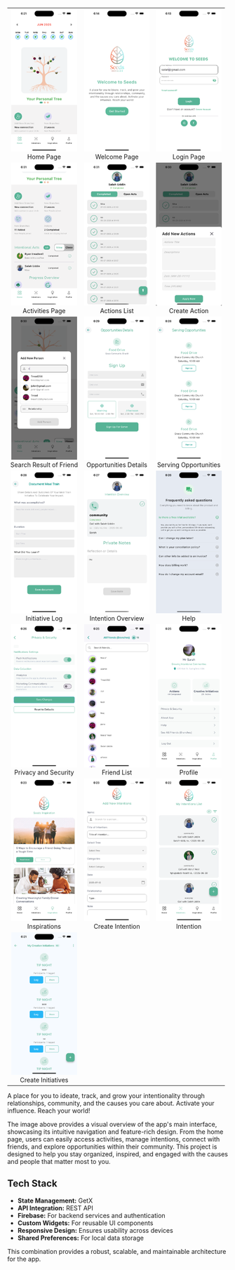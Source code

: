 <table align="center">
  <tr>
    <td align="center"><img src="project%20overview/home%20page.png" alt="Home Page" width="150"/><br>Home Page</td>
    <td align="center"><img src="project%20overview/welcome%20page.png" alt="Welcome Page" width="150"/><br>Welcome Page</td>
    <td align="center"><img src="project%20overview/login%20page.png" alt="Login Page" width="150"/><br>Login Page</td>
  </tr>
  <tr>
    <td align="center"><img src="project%20overview/activities%20page.png" alt="Activities Page" width="150"/><br>Activities Page</td>
    <td align="center"><img src="project%20overview/actions%20list.png" alt="Actions List" width="150"/><br>Actions List</td>
    <td align="center"><img src="project%20overview/create%20action.png" alt="Create Action" width="150"/><br>Create Action</td>
  </tr>
  <tr>
    <td align="center"><img src="project%20overview/search%20result%20of%20friend.png" alt="Search Result of Friend" width="150"/><br>Search Result of Friend</td>
    <td align="center"><img src="project%20overview/Opportuties%20details.png" alt="Opportunities Details" width="150"/><br>Opportunities Details</td>
    <td align="center"><img src="project%20overview/serving%20opportunities.png" alt="Serving Opportunities" width="150"/><br>Serving Opportunities</td>
  </tr>
  <tr>
    <td align="center"><img src="project%20overview/initiative%20log.png" alt="Initiative Log" width="150"/><br>Initiative Log</td>
    <td align="center"><img src="project%20overview/intention%20overview.png" alt="Intention Overview" width="150"/><br>Intention Overview</td>
    <td align="center"><img src="project%20overview/help.png" alt="Help" width="150"/><br>Help</td>
  </tr>
  <tr>
    <td align="center"><img src="project%20overview/privacy%20and%20security.png" alt="Privacy and Security" width="150"/><br>Privacy and Security</td>
    <td align="center"><img src="project%20overview/friend%20list.png" alt="Friend List" width="150"/><br>Friend List</td>
    <td align="center"><img src="project%20overview/profile.png" alt="Profile" width="150"/><br>Profile</td>
  </tr>
  <tr>
    <td align="center"><img src="project%20overview/inspirations.png" alt="Inspirations" width="150"/><br>Inspirations</td>
    <td align="center"><img src="project%20overview/create%20intention.png" alt="Create Intention" width="150"/><br>Create Intention</td>
    <td align="center"><img src="project%20overview/intention.png" alt="Intention" width="150"/><br>Intention</td>
  </tr>
  <tr>
    <td align="center"><img src="project%20overview/Create%20initiatives.png" alt="Create Initiatives" width="150"/><br>Create Initiatives</td>
    <td></td>
    <td></td>
  </tr>
</table>

A place for you to ideate, track, and grow your intentionality through relationships, community, and the causes you care about. Activate your influence. Reach your world!

The image above provides a visual overview of the app's main interface, showcasing its intuitive navigation and feature-rich design. From the home page, users can easily access activities, manage intentions, connect with friends, and explore opportunities within their community. This project is designed to help you stay organized, inspired, and engaged with the causes and people that matter most to you.

## Tech Stack

- **State Management:** GetX
- **API Integration:** REST API
- **Firebase:** For backend services and authentication
- **Custom Widgets:** For reusable UI components
- **Responsive Design:** Ensures usability across devices
- **Shared Preferences:** For local data storage

This combination provides a robust, scalable, and maintainable architecture for the app.

